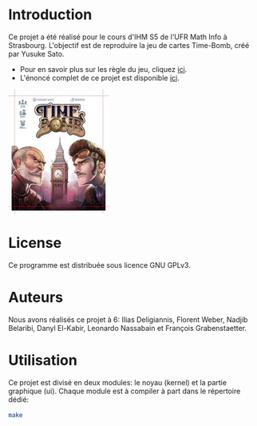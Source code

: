 # Introduction

Ce projet a été réalisé pour le cours d'IHM S5 de l'UFR Math Info à Strasbourg. L'objectif est de reproduire la jeu de cartes Time-Bomb, créé par Yusuke Sato.

* Pour en savoir plus sur les règle du jeu, cliquez [ici](time-bomb-rules.pdf).
* L'énoncé complet de ce projet est disponible [ici](enonce.html).

![Time Bomb](time-bomb.jpg)

# License

Ce programme est distribuée sous licence GNU GPLv3.

# Auteurs

Nous avons réalisés ce projet à 6: Ilias Deligiannis, Florent Weber, Nadjib Belaribi, Danyl El-Kabir, Leonardo Nassabain et François Grabenstaetter.

# Utilisation

Ce projet est divisé en deux modules: le noyau (kernel) et la partie graphique (ui). Chaque module est à compiler à part dans le répertoire dédié:

```bash
make
```

